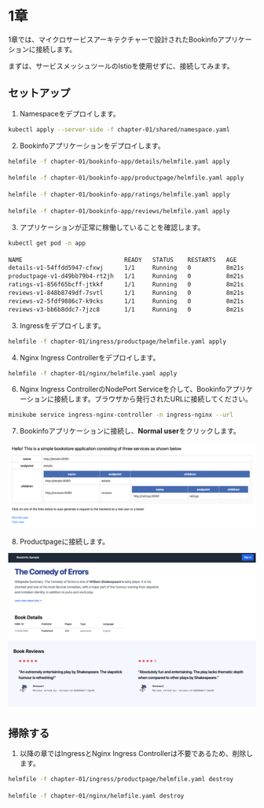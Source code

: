 # 1章

1章では、マイクロサービスアーキテクチャーで設計されたBookinfoアプリケーションに接続します。

まずは、サービスメッシュツールのIstioを使用せずに、接続してみます。

## セットアップ

1. Namespaceをデプロイします。

```bash
kubectl apply --server-side -f chapter-01/shared/namespace.yaml
```

2. Bookinfoアプリケーションをデプロイします。

```bash
helmfile -f chapter-01/bookinfo-app/details/helmfile.yaml apply

helmfile -f chapter-01/bookinfo-app/productpage/helmfile.yaml apply

helmfile -f chapter-01/bookinfo-app/ratings/helmfile.yaml apply

helmfile -f chapter-01/bookinfo-app/reviews/helmfile.yaml apply
```

3. アプリケーションが正常に稼働していることを確認します。

```bash
kubectl get pod -n app

NAME                             READY   STATUS    RESTARTS   AGE
details-v1-54ffdd5947-cfxwj      1/1     Running   0          8m21s
productpage-v1-d49bb79b4-rt2jh   1/1     Running   0          8m21s
ratings-v1-856f65bcff-jtkkf      1/1     Running   0          8m21s
reviews-v1-848b8749df-7svtl      1/1     Running   0          8m21s
reviews-v2-5fdf9886c7-k9cks      1/1     Running   0          8m21s
reviews-v3-bb6b8ddc7-7jzc8       1/1     Running   0          8m21s
```

3. Ingressをデプロイします。

```bash
helmfile -f chapter-01/ingress/productpage/helmfile.yaml apply
```

4. Nginx Ingress Controllerをデプロイします。

```bash
helmfile -f chapter-01/nginx/helmfile.yaml apply
```

6. Nginx Ingress ControllerのNodePort Serviceを介して、Bookinfoアプリケーションに接続します。ブラウザから発行されたURLに接続してください。

```bash
minikube service ingress-nginx-controller -n ingress-nginx --url
```

7. Bookinfoアプリケーションに接続し、**Normal user**をクリックします。

![bookinfo](../images/bookinfo.png)

8. Productpageに接続します。

![bookinfo_productpage](../images/bookinfo_productpage.png)

## 掃除する

1. 以降の章ではIngressとNginx Ingress Controllerは不要であるため、削除します。

```bash
helmfile -f chapter-01/ingress/productpage/helmfile.yaml destroy

helmfile -f chapter-01/nginx/helmfile.yaml destroy
```
